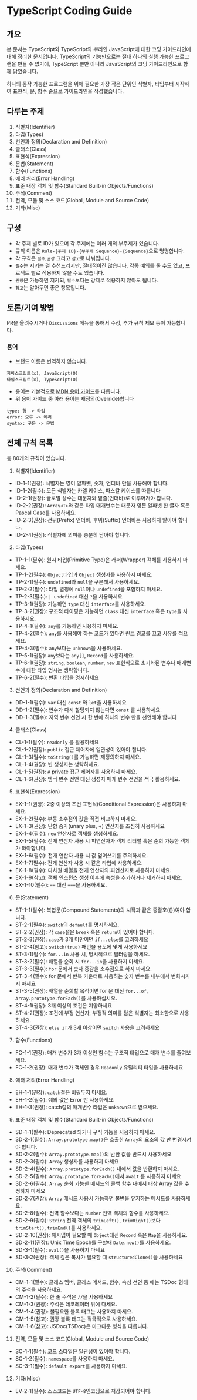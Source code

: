 # TypeScript Coding Guide

## 개요

본 문서는 TypeScript와 TypeScript의 뿌리인 JavaScript에 대한 코딩 가이드라인에 대해 정리한 문서입니다. TypeScript의 기능만으로는 절대 하나의 실행 가능한 프로그램을 만들 수 없기에, TypeScript 뿐만 아니라 JavaScript의 코딩 가이드라인으로 함께 담았습니다.

하나의 동작 가능한 프로그램을 위해 필요한 가장 작은 단위인 식별자, 타입부터 시작하여 표현식, 문, 함수 순으로 가이드라인을 작성했습니다.

## 다루는 주제

1. 식별자(Identifier)
2. 타입(Types)
3. 선언과 정의(Declaration and Definition)
4. 클래스(Class)
5. 표현식(Expression)
6. 문법(Statement)
7. 함수(Functions)
8. 에러 처리(Error Handling)
9. 표준 내장 객체 및 함수(Standard Built-in Objects/Functions)
10. 주석(Comment)
11. 전역, 모듈 및 소스 코드(Global, Module and Source Code)
12. 기타(Misc)

## 구성

- 각 주제 별로 ID가 있으며 각 주제에는 여러 개의 부주제가 있습니다.
- 규칙 이름은 `Rule-{주제 ID}-{부주제 Sequence}-{Sequence}`으로 명명합니다.
- 각 규칙은 `필수`,`권장` 그리고 `참고`로 나눠집니다.
- `필수`는 지키는 걸 추천드리지만, 절대적이진 않습니다. 각종 예외를 둘 수도 있고, 프로젝트 별로 적용하지 않을 수도 있습니다.
- `권장`은 가능하면 지키되, `필수`보다는 강제로 적용하지 않아도 됩니다.
- `참고`는 알아두면 좋은 항목입니다.

## 토론/기여 방법

PR을 올려주시거나 `Discussions` 메뉴을 통해서 수정, 추가 규칙 제보 등이 가능합니다.

### 용어

- 브랜드 이름은 번역하지 않습니다.

```
자바스크립트(x), JavaScript(O)
타입스크립트(x), TypeScript(O)
```

- 용어는 기본적으로 [MDN 용어 가이드](https://github.com/mdn/translated-content/blob/main/docs/ko/guides/glossary-guide.md)를 따릅니다.
- 위 용어 가이드 중 아래 용어는 재정의(Override)합니다

```
type: 형 -> 타입
error: 오류 -> 에러
syntax: 구문 -> 문법
```

## 전체 규칙 목록

총 80개의 규칙이 있습니다.

1. 식별자(Identifier)

- ID-1-1(권장): 식별자는 영어 알파벳, 숫자, 언더바 만을 사용해야 합니다.
- ID-1-2(필수): 모든 식별자는 카멜 케이스, 파스칼 케이스를 따릅니다
- ID-2-1(권장): 글로벌 상수는 대문자와 밑줄(언더바)로 이루어져야 합니다.
- ID-2-2(권장): `Array<T>`와 같은 타입 매개변수는 대문자 영문 알파벳 한 글자 혹은 Pascal Case를 사용하세요.
- ID-2-3(권장): 전위(Prefix) 언더바, 후위(Suffix) 언더바는 사용하지 말아야 합니다.
- ID-2-4(권장): 식별자에 의미를 충분히 담아야 합니다.

2. 타입(Types)

- TP-1-1(필수): 원시 타입(Primitive Type)은 래퍼(Wrapper) 객체를 사용하지 마세요.
- TP-1-2(필수): `Object`타입과 `Object` 생성자를 사용하지 마세요.
- TP-2-1(필수): `undefined`과 `null`을 구분해서 사용하세요.
- TP-2-2(필수): 타입 별칭에 `null`이나 `undefined`을 포함하지 마세요.
- TP-2-3(필수): `| undefined` 대신 `?`을 사용하세요
- TP-3-1(권장): 가능하면 `type` 대신 `interface`를 사용하세요.
- TP-3-2(권장): 구조적 타이핑은 가능하면 `class` 대신 `interface` 혹은 `type`을 사용하세요.
- TP-4-1(필수): `any`를 가능하면 사용하지 마세요.
- TP-4-2(필수): `any`를 사용해야 하는 코드가 있다면 린트 경고를 끄고 사유를 적으세요.
- TP-4-3(필수): `any`보다는 `unknown`을 사용하세요.
- TP-5-1(권장): `any`보다는 `any[]`, `Record`를 사용하세요.
- TP-6-1(권장): `string`, `boolean`, `number`, `new` 표현식으로 초기화된 변수나 매개변수에 대한 타입 명시는 생략합니다.
- TP-6-2(필수): 반환 타입을 명시하세요

3. 선언과 정의(Declaration and Definition)

- DD-1-1(필수): `var` 대신 `const` 와 `let`을 사용하세요
- DD-1-2(필수): 변수가 다시 할당되지 않는다면 `const` 를 사용하세요.
- DD-1-3(필수): 지역 변수 선언 시 한 번에 하나의 변수 만을 선언해야 합니다

4. 클래스(Class)

- CL-1-1(필수): `readonly` 를 활용하세요
- CL-1-2(권장): `public` 접근 제어자에 일관성이 있어야 합니다.
- CL-1-3(필수): `toString()`를 가능하면 재정의하지 마세요.
- CL-1-4(권장): 빈 생성자는 생략하세요.
- CL-1-5(권장): `#` private 접근 제어자를 사용하지 마세요.
- CL-1-6(권장): 멤버 변수 선언 대신 생성자 매개 변수 선언을 적극 활용하세요.

5. 표현식(Expression)

- EX-1-1(권장): 2중 이상의 조건 표현식(Conditional Expression)은 사용하지 마세요.
- EX-1-2(필수): 부동 소수점의 값을 직접 비교하지 마세요.
- EX-1-3(권장): 단항 증가(unary plus, +) 연산자를 조심히 사용하세요
- EX-1-4(필수): `new` 연산자로 객체를 생성하세요.
- EX-1-5(필수): 전개 연산자 사용 시 피연산자가 객체 리터럴 혹은 순회 가능한 객체가 와야합니다.
- EX-1-6(필수): 전개 연산자 사용 시 값 덮어쓰기를 주의하세요.
- EX-1-7(필수): 전개 연산자 사용 시 같은 타입에 사용하세요.
- EX-1-8(필수): 다차원 배열을 전개 연산자의 피연산자로 사용하지 마세요.
- EX-1-9(참고): 객체 인스턴스 생성 이후에 속성을 추가하거나 제거하지 마세요.
- EX-1-10(필수): `==` 대신 `===`을 사용하세요.

6. 문(Statement)

- ST-1-1(필수): 복합문(Compound Statements)의 시작과 끝은 중괄호({})여야 합니다.
- ST-2-1(필수): `switch`의 `default`를 명시하세요.
- ST-2-2(권장): 각 `case`절은 `break` 혹은 `return`이 있어야 합니다.
- ST-2-3(권장): `case`가 3개 미만이면 `if...else`를 고려하세요
- ST-2-4(참고): `switch(true)` 패턴을 용도에 맞게 사용하세요
- ST-3-1(필수): `for...in` 사용 시, 명시적으로 필터링을 하세요.
- ST-3-2(필수): 배열을 순회 시 `for...in`을 사용하지 마세요.
- ST-3-3(필수): `for` 문에서 숫자 증감을 소수점으로 하지 마세요.
- ST-3-4(필수): for 문에서 반복 카운터로 사용하는 숫자 변수를 내부에서 변화시키지 마세요
- ST-3-5(권장): 배열을 순회할 목적이면 for 문 대신 `for...of`, `Array.prototype.forEach()`를 사용하십시오.
- ST-4-1(권장): 3개 이상의 조건은 지양하세요
- ST-4-2(권장): 조건에 부정 연산자, 부정적 의미를 담은 식별자는 최소한으로 사용하세요.
- ST-4-3(권장): `else if`가 3개 이상이면 `switch` 사용을 고려하세요

7. 함수(Functions)

- FC-1-1(권장): 매개 변수가 3개 이상인 함수는 구조적 타입으로 매개 변수를 줄여보세요.
- FC-1-2(권장): 매개 변수가 객체인 경우 `Readonly` 유틸리티 타입을 사용하세요

8. 에러 처리(Error Handling)

- EH-1-1(권장): `catch`절은 비워두지 마세요.
- EH-1-2(필수): 예외 값은 Error 만 사용하세요.
- EH-1-3(권장): catch절의 매개변수 타입은 `unknown`으로 받으세요.

9. 표준 내장 객체 및 함수(Standard Built-in Objects/Functions)

- SD-1-1(필수): Deprecated 되거나 구식 기능을 사용하지 마세요.
- SD-2-1(필수): `Array.prototype.map()`은 호출한 `Array`의 요소의 값 만 변경시켜야 합니다.
- SD-2-2(필수): `Array.prototype.map()`의 반환 값을 반드시 사용하세요
- SD-2-3(필수): `Array` 생성자를 사용하지 마세요
- SD-2-4(필수): `Array.prototype.forEach()` 내에서 값을 반환하지 마세요.
- SD-2-5(필수): `Array.prototype.forEach()`에서 `await` 를 사용하지 마세요
- SD-2-6(필수): `Array` 순회 가능한 메서드의 콜백 함수 내에서 대상 Array 값을 수정하지 마세요
- SD-2-7(권장): `Array` 메서드 사용시 가능하면 불변을 유지하는 메서드를 사용하세요.
- SD-2-8(필수): 전역 함수보다는 `Number` 전역 객체의 함수를 사용하세요.
- SD-2-9(필수): `String` 전역 객체의 `trimLeft()`, `trimRight()`보다 `trimStart()`, `trimEnd()`를 사용하세요.
- SD-2-10(권장): 해시맵이 필요할 때 `Object`대신 `Record` 혹은 `Map`을 사용하세요.
- SD-2-11(권장): Unix Time Epoch를 구할때 `Date.now()`를 사용하세요.
- SD-3-1(필수): `eval()`을 사용하지 마세요
- SD-3-2(권장): 객체 깊은 복사가 필요할 때 `structuredClone()`을 사용하세요

10. 주석(Comment)

- CM-1-1(필수): 클래스 멤버, 클래스 메서드, 함수, 속성 선언 등 에는 TSDoc 형태의 주석을 사용하세요.
- CM-1-2(필수): 한 줄 주석은 `//`을 사용하세요
- CM-1-3(권장): 주석은 데코레이터 위에 다세요.
- CM-1-4(권장): 불필요한 블록 태그는 사용하지 마세요.
- CM-1-5(참고): 권장 블록 태그는 적극적으로 사용하세요.
- CM-1-6(참고): JSDoc(TSDoc)은 마크다운 형식을 따릅니다.

11. 전역, 모듈 및 소스 코드(Global, Module and Source Code)

- SC-1-1(필수): 코드 스타일은 일관성이 있어야 합니다.
- SC-1-2(필수): `namespace`를 사용하지 마세요.
- SC-3-1(필수): `default export`를 사용하지 마세요.

12. 기타(Misc)

- EV-2-1(필수): 소스코드는 `UTF-8`인코딩으로 저장되어야 합니다.
